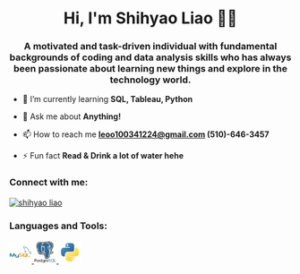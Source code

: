 <h1 align="center">Hi, I'm Shihyao Liao 👋👋</h1>
<h3 align="center">A motivated and task-driven individual with fundamental backgrounds of coding and data analysis skills who has always been passionate about learning new things and explore in the technology world.</h3>

- 🌱 I’m currently learning **SQL, Tableau, Python**

- 💬 Ask me about **Anything!**

- 📫 How to reach me **leoo100341224@gmail.com (510)-646-3457**

- ⚡ Fun fact **Read & Drink a lot of water hehe**

<h3 align="left">Connect with me:</h3>
<p align="left">
<a href="https://linkedin.com/in/shihyao liao" target="blank"><img align="center" src="https://raw.githubusercontent.com/rahuldkjain/github-profile-readme-generator/master/src/images/icons/Social/linked-in-alt.svg" alt="shihyao liao" height="30" width="40" /></a>
</p>

<h3 align="left">Languages and Tools:</h3>
<p align="left"> <a href="https://www.mysql.com/" target="_blank" rel="noreferrer"> <img src="https://raw.githubusercontent.com/devicons/devicon/master/icons/mysql/mysql-original-wordmark.svg" alt="mysql" width="40" height="40"/> </a> <a href="https://www.postgresql.org" target="_blank" rel="noreferrer"> <img src="https://raw.githubusercontent.com/devicons/devicon/master/icons/postgresql/postgresql-original-wordmark.svg" alt="postgresql" width="40" height="40"/> </a> <a href="https://www.python.org" target="_blank" rel="noreferrer"> <img src="https://raw.githubusercontent.com/devicons/devicon/master/icons/python/python-original.svg" alt="python" width="40" height="40"/> </a> <a href="https://www.scala-lang.org" target="_blank" rel="noreferrer"> 
